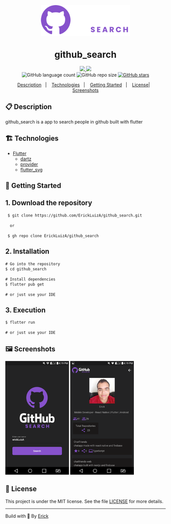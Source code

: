 <p align="center"> 
  <img alt="github_search icon" src="./assets/logo-horizontal.svg"  width="280"/>
</p>

<h1 align="center"> github_search </h1>

<p align="center">
  <a href="https://github.com/ErickLuizA/github_search/graphs/commit-activity" alt="Maintenance">
    <img src="https://img.shields.io/badge/Maintained%3F-yes-1EAE72.svg" />
  </a>

  <a href="./LICENSE" alt="License: MIT">
    <img src="https://img.shields.io/badge/License-MIT-1EAE72.svg" />
  </a>

<br/>

<img alt="GitHub language count" src="https://img.shields.io/github/languages/count/ErickLuizA/github_search?color=blue">

<img alt="GitHub repo size" src="https://img.shields.io/github/repo-size/ErickLuizA/github_search">

<a href="https://github.com/ErickLuizA/github_search/stargazers">
  <img alt="GitHub stars" src="https://img.shields.io/github/stars/ErickLuizA/github_search?style=social">
</a>

<p align="center">
  <a href="#clipboard-description">Description</a>&nbsp;&nbsp;&nbsp;|&nbsp;&nbsp;&nbsp;
  <a href="#building_construction-technologies">Technologies</a>&nbsp;&nbsp;&nbsp;|&nbsp;&nbsp;&nbsp;
  <a href="#rocket-getting-started">Getting Started</a>&nbsp;&nbsp;&nbsp;|&nbsp;&nbsp;&nbsp;
  <a href="#memo-license">License</a>|&nbsp;&nbsp;&nbsp;
  <a href="#framed_picture-screenshots">Screenshots</a>
</p>


## :clipboard: Description

github_search is a app to search people in github built with flutter


## :building_construction: Technologies

- [Flutter](https://flutter.dev/)
  - [dartz](https://pub.dev/packages/dartz)
  - [provider](https://pub.dev/packages/provider)
  - [flutter_svg](https://pub.dev/packages/flutter_svg)


## :rocket: Getting Started

## 1. Download the repository

```shell
 $ git clone https://github.com/ErickLuizA/github_search.git
  
  or 

 $ gh repo clone ErickLuizA/github_search
```

## 2. Installation

```shell
# Go into the repository
$ cd github_search

# Install dependencies
$ flutter pub get 

# or just use your IDE
```

## 3. Execution

```shell
$ flutter run

# or just use your IDE
```

## :framed_picture: Screenshots

<div>
  <img alt="github_search screen" src="./assets/home_screen.png"  width="200"/>
  <img alt="github_search screen" src="./assets/details_screen.png"  width="200"/>
</div>

## :memo: License


This project is under the MIT license. See the file [LICENSE](LICENSE) for more details.

---

Build with 💙 By [Erick](https://www.linkedin.com/in/erick-luiz-47151a1a4/)
